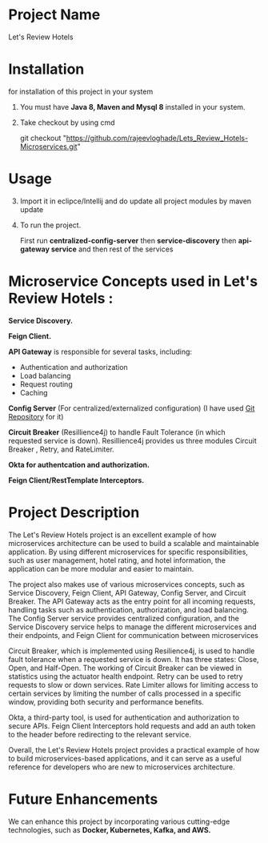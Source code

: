 # Project Name

Let's Review Hotels

# Installation

for installation of this project in your system 

1. You must have **Java 8, Maven and Mysql 8** installed in your system.

2. Take checkout by using cmd 

	git checkout "https://github.com/rajeevloghade/Lets_Review_Hotels-Microservices.git"

# Usage

3. Import it in eclipce/Intellij and do update all project modules by maven update

4. To run the project. 

   First run **centralized-config-server** then **service-discovery** then **api-gateway service** and then rest of the services


# Microservice Concepts used in Let's Review Hotels : 

**Service Discovery.**

**Feign Client.**

**API Gateway** is responsible for several tasks, including:

- Authentication and authorization
- Load balancing
- Request routing
- Caching

**Config Server** (For centralized/externalized configuration) (I have used [Git Repository](https://github.com/rajeevloghade/Lets_Review_Hotels-Centralized-Config-Server) for it)

**Circuit Breaker** (Resillience4j) to handle Fault Tolerance (in which requested service is down). Resillience4j provides us three modules Circuit Breaker , Retry, and RateLimiter.

**Okta for authentcation and authorization.**

**Feign Client/RestTemplate Interceptors.**

# Project Description

The Let's Review Hotels project is an excellent example of how microservices architecture can be used to build a scalable and maintainable application. By using different microservices for specific responsibilities, such as user management, hotel rating, and hotel information, the application can be more modular and easier to maintain.

The project also makes use of various microservices concepts, such as Service Discovery, Feign Client, API Gateway, Config Server, and Circuit Breaker. The API Gateway acts as the entry point for all incoming requests, handling tasks such as authentication, authorization, and load balancing. The Config Server service provides centralized configuration, and the Service Discovery service helps to manage the different microservices and their endpoints, and Feign Client for communication between microservices

Circuit Breaker, which is implemented using Resilience4j, is used to handle fault tolerance when a requested service is down. It has three states: Close, Open, and Half-Open. The working of Circuit Breaker can be viewed in statistics using the actuator health endpoint. Retry can be used to retry requests to slow or down services. Rate Limiter allows for limiting access to certain services by limiting the number of calls processed in a specific window, providing both security and performance benefits.

Okta, a third-party tool, is used for authentication and authorization to secure APIs. Feign Client Interceptors hold requests and add an auth token to the header before redirecting to the relevant service.

Overall, the Let's Review Hotels project provides a practical example of how to build microservices-based applications, and it can serve as a useful reference for developers who are new to microservices architecture.

# Future Enhancements

We can enhance this project by incorporating various cutting-edge technologies, such as **Docker, Kubernetes, Kafka, and AWS.**

